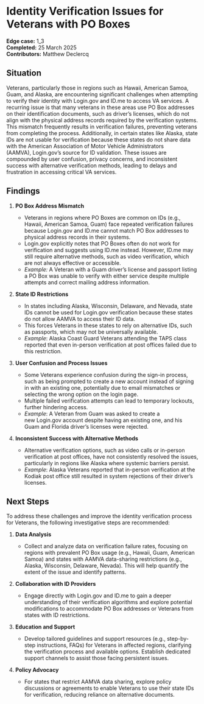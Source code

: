 # Identity Verification Issues for Veterans with PO Boxes 
**Edge case:** 1\_3  
**Completed:** 25 March 2025  
**Contributors:** Matthew Declercq  

## Situation
Veterans, particularly those in regions such as Hawaii, American Samoa, Guam, and Alaska, are encountering significant challenges when attempting to verify their identity with Login.gov and ID.me to access VA services. A recurring issue is that many veterans in these areas use PO Box addresses on their identification documents, such as driver’s licenses, which do not align with the physical address records required by the verification systems. This mismatch frequently results in verification failures, preventing veterans from completing the process. Additionally, in certain states like Alaska, state IDs are not usable for verification because these states do not share data with the American Association of Motor Vehicle Administrators (AAMVA), Login.gov’s source for ID validation. These issues are compounded by user confusion, privacy concerns, and inconsistent success with alternative verification methods, leading to delays and frustration in accessing critical VA services.

## Findings
1. **PO Box Address Mismatch**
   - Veterans in regions where PO Boxes are common on IDs (e.g., Hawaii, American Samoa, Guam) face repeated verification failures because Login.gov and ID.me cannot match PO Box addresses to physical address records in their systems.
   - Login.gov explicitly notes that PO Boxes often do not work for verification and suggests using ID.me instead. However, ID.me may still require alternative methods, such as video verification, which are not always effective or accessible.
   - *Example:* A Veteran with a Guam driver’s license and passport listing a PO Box was unable to verify with either service despite multiple attempts and correct mailing address information.

2. **State ID Restrictions**
   - In states including Alaska, Wisconsin, Delaware, and Nevada, state IDs cannot be used for Login.gov verification because these states do not allow AAMVA to access their ID data.
   - This forces Veterans in these states to rely on alternative IDs, such as passports, which may not be universally available.
   - *Example*: Alaska Coast Guard Veterans attending the TAPS class reported that even in-person verification at post offices failed due to this restriction.
  
3. **User Confusion and Process Issues**
   - Some Veterans experience confusion during the sign-in process, such as being prompted to create a new account instead of signing in with an existing one, potentially due to email mismatches or selecting the wrong option on the login page.
   - Multiple failed verification attempts can lead to temporary lockouts, further hindering access.
   - *Example*: A Veteran from Guam was asked to create a new Login.gov account despite having an existing one, and his Guam and Florida driver’s licenses were rejected.

4. **Inconsistent Success with Alternative Methods**
   - Alternative verification options, such as video calls or in-person verification at post offices, have not consistently resolved the issues, particularly in regions like Alaska where systemic barriers persist.
   - *Example*: Alaska Veterans reported that in-person verification at the Kodiak post office still resulted in system rejections of their driver’s licenses.

## Next Steps
To address these challenges and improve the identity verification process for Veterans, the following investigative steps are recommended:

1. **Data Analysis**
   - Collect and analyze data on verification failure rates, focusing on regions with prevalent PO Box usage (e.g., Hawaii, Guam, American Samoa) and states with AAMVA data-sharing restrictions (e.g., Alaska, Wisconsin, Delaware, Nevada). This will help quantify the extent of the issue and identify patterns.

3. **Collaboration with ID Providers**
   - Engage directly with Login.gov and ID.me to gain a deeper understanding of their verification algorithms and explore potential modifications to accommodate PO Box addresses or Veterans from states with ID restrictions.

4. **Education and Support**
   - Develop tailored guidelines and support resources (e.g., step-by-step instructions, FAQs) for Veterans in affected regions, clarifying the verification process and available options. Establish dedicated support channels to assist those facing persistent issues.

5. **Policy Advocacy**
   - For states that restrict AAMVA data sharing, explore policy discussions or agreements to enable Veterans to use their state IDs for verification, reducing reliance on alternative documents.


